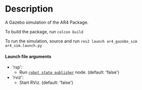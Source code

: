 # Description
A Gazebo simulation of the AR4 Package.

To build the package, run
`colcon build`

To run the simulation, source and run
`ros2 launch ar4_gazebo_sim ar4_sim.launch.py`

#### Launch file arguments
- 'rsp':
    - Run [`robot state publisher`](https://github.com/ros/robot_state_publisher) node. (default: 'false')
- 'rviz':
    - Start RViz. (default: 'false')

